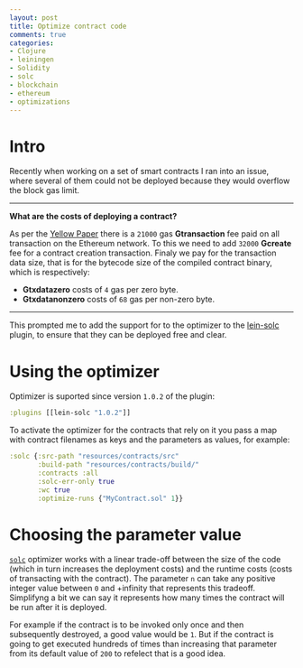```yaml
---
layout: post
title: Optimize contract code
comments: true
categories:
- Clojure
- leiningen
- Solidity
- solc
- blockchain
- ethereum
- optimizations
---
```


# <a name="intro"/> Intro
Recently when working on a set of smart contracts I ran into an issue, where several of them could not be deployed because they would overflow the block gas limit.

---
**What are the costs of deploying a contract?**

As per the [Yellow Paper](https://github.com/ethereum/yellowpaper) there is a `21000` gas **Gtransaction** fee paid on all transaction on the Ethereum network.
To this we need to add `32000` **Gcreate** fee for a contract creation transaction.
Finaly we pay for the transaction data size, that is for the bytecode size of the compiled contract binary, which is respectively:
* **Gtxdatazero** costs of `4` gas per zero byte.
* **Gtxdatanonzero** costs of `68` gas per non-zero byte.

---

This prompted me to add the support for to the optimizer to the [lein-solc](https://www.blog.nodrama.io/lein-solc/) plugin, to ensure that they can be deployed free and clear.

# <a name="using"/> Using the optimizer

Optimizer is suported since version `1.0.2` of the plugin:

```clojure
:plugins [[lein-solc "1.0.2"]]
```

To activate the optimizer for the contracts that rely on it you pass a map with contract filenames as keys and the parameters as values, for example:

```clojure
:solc {:src-path "resources/contracts/src"
       :build-path "resources/contracts/build/"
       :contracts :all
       :solc-err-only true
       :wc true
       :optimize-runs {"MyContract.sol" 1}}
```

# <a name="value"/> Choosing the parameter value

[`solc`](https://solidity.readthedocs.io/en/latest/using-the-compiler.html) optimizer works with a linear trade-off between the size of the code (which in turn increases the deployment costs) and the runtime costs (costs of transacting with the contract).
The parameter `n` can take any positive integer value between `0` and +infinity that represents this tradeoff.
Simplifyng a bit we can say it represents how many times the contract will be run after it is deployed.

For example if the contract is to be invoked only once and then subsequently destroyed, a good value would be `1`.
But if the contract is going to get executed hundreds of times than increasing that parameter from its default value of `200` to refelect that is a good idea.
